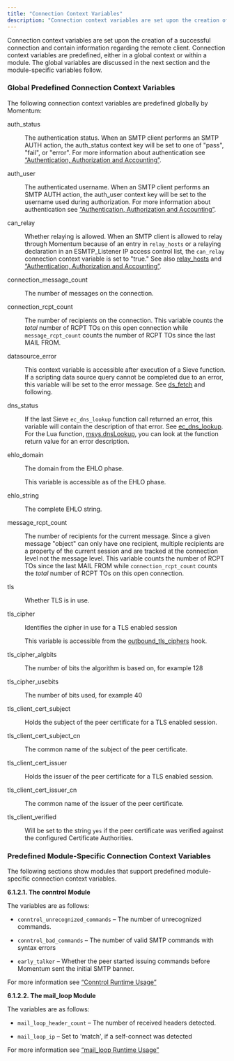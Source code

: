```yaml
---
title: "Connection Context Variables"
description: "Connection context variables are set upon the creation of a successful connection and contain information regarding the remote client Connection context variables are predefined either in a global context or within a module The global variables are discussed in the next section and the module specific variables follow The following..."
---
```


<a name="idp3421200"></a> 

Connection context variables are set upon the creation of a successful connection and contain information regarding the remote client. Connection context variables are predefined, either in a global context or within a module. The global variables are discussed in the next section and the module-specific variables follow.

### <a name="policy.predefined-context-conn-global"></a> Global Predefined Connection Context Variables

The following connection context variables are predefined globally by Momentum:

<dl class="variablelist">

<dt>auth_status</dt>

<dd>

The authentication status. When an SMTP client performs an SMTP AUTH action, the auth_status context key will be set to one of "pass", "fail", or "error". For more information about authentication see [“Authentication, Authorization and Accounting”](/momentum/3/3-reference/conf-aaa).

</dd>

<dt>auth_user</dt>

<dd>

The authenticated username. When an SMTP client performs an SMTP AUTH action, the auth_user context key will be set to the username used during authorization. For more information about authentication see [“Authentication, Authorization and Accounting”](/momentum/3/3-reference/conf-aaa).

</dd>

<dt>can_relay</dt>

<dd>

Whether relaying is allowed. When an SMTP client is allowed to relay through Momentum because of an entry in `relay_hosts` or a relaying declaration in an ESMTP_Listener IP access control list, the `can_relay` connection context variable is set to "true." See also [relay_hosts](/momentum/3/3-reference/3-reference-conf-ref-relay-hosts) and [“Authentication, Authorization and Accounting”](/momentum/3/3-reference/conf-aaa).

</dd>

<dt>connection_message_count</dt>

<dd>

The number of messages on the connection.

</dd>

<dt>connection_rcpt_count</dt>

<dd>

The number of recipients on the connection. This variable counts the *total* number of RCPT TOs on this open connection while `message_rcpt_count` counts the number of RCPT TOs since the last MAIL FROM.

</dd>

<dt>datasource_error</dt>

<dd>

This context variable is accessible after execution of a Sieve function. If a scripting data source query cannot be completed due to an error, this variable will be set to the error message. See [ds_fetch](/momentum/3/3-reference/sieve-ref-ds-fetch) and following.

</dd>

<dt>dns_status</dt>

<dd>

If the last Sieve `ec_dns_lookup` function call returned an error, this variable will contain the description of that error. See [ec_dns_lookup](/momentum/3/3-reference/sieve-ref-ec-dns-lookup). For the Lua function, [msys.dnsLookup](/momentum/3/3-reference/3-reference-lua-ref-msys-dnslookup), you can look at the function return value for an error description.

</dd>

<dt>ehlo_domain</dt>

<dd>

The domain from the EHLO phase.

This variable is accessible as of the EHLO phase.

</dd>

<dt>ehlo_string</dt>

<dd>

The complete EHLO string.

</dd>

<dt>message_rcpt_count</dt>

<dd>

The number of recipients for the current message. Since a given message "object" can only have one recipient, multiple recipients are a property of the current session and are tracked at the connection level not the message level. This variable counts the number of RCPT TOs since the last MAIL FROM while `connection_rcpt_count` counts the *total* number of RCPT TOs on this open connection.

</dd>

<dt>tls</dt>

<dd>

Whether TLS is in use.

</dd>

<dt>tls_cipher</dt>

<dd>

Identifies the cipher in use for a TLS enabled session

This variable is accessible from the [outbound_tls_ciphers](/momentum/3/3-api/hooks-core-outbound-tls-ciphers) hook.

</dd>

<dt>tls_cipher_algbits</dt>

<dd>

The number of bits the algorithm is based on, for example 128

</dd>

<dt>tls_cipher_usebits</dt>

<dd>

The number of bits used, for example 40

</dd>

<dt>tls_client_cert_subject</dt>

<dd>

Holds the subject of the peer certificate for a TLS enabled session.

</dd>

<dt>tls_client_cert_subject_cn</dt>

<dd>

The common name of the subject of the peer certificate.

</dd>

<dt>tls_client_cert_issuer</dt>

<dd>

Holds the issuer of the peer certificate for a TLS enabled session.

</dd>

<dt>tls_client_cert_issuer_cn</dt>

<dd>

The common name of the issuer of the peer certificate.

</dd>

<dt>tls_client_verified</dt>

<dd>

Will be set to the string `yes` if the peer certificate was verified against the configured Certificate Authorities.

</dd>

</dl>

### <a name="policy.predefined-context-conn-module"></a> Predefined Module-Specific Connection Context Variables

The following sections show modules that support predefined module-specific connection context variables.

**<a name="policy.predefined-context-conn-conntrol"></a> 6.1.2.1. The conntrol Module**

The variables are as follows:

*   `conntrol_unrecognized_commands` – The number of unrecognized commands.

*   `conntrol_bad_commands` – The number of valid SMTP commands with syntax errors

*   `early_talker` – Whether the peer started issuing commands before Momentum sent the initial SMTP banner.

For more information see [“Conntrol Runtime Usage”](/momentum/3/3-reference/3-reference-modules-conntrol#modules.conntrol.runtime.usage)

**<a name="idp3479344"></a> 6.1.2.2. The mail_loop Module**

The variables are as follows:

*   `mail_loop_header_count` – The number of received headers detected.

*   `mail_loop_ip` – Set to 'match', if a self-connect was detected

For more information see [“mail_loop Runtime Usage”](/momentum/3/3-reference/3-reference-modules-mail-loop#modules.mail_loop.runtime.usage)
